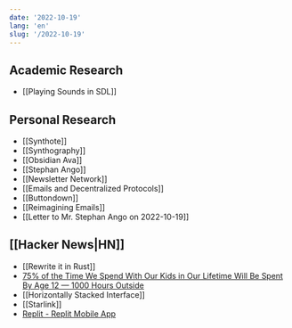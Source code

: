 ```yaml
---
date: '2022-10-19'
lang: 'en'
slug: '/2022-10-19'
---
```


## Academic Research

- [[Playing Sounds in SDL]]

## Personal Research

- [[Synthote]]
- [[Synthography]]
- [[Obsidian Ava]]
- [[Stephan Ango]]
- [[Newsletter Network]]
- [[Emails and Decentralized Protocols]]
- [[Buttondown]]
- [[Reimagining Emails]]
- [[Letter to Mr. Stephan Ango on 2022-10-19]]

## [[Hacker News|HN]]

- [[Rewrite it in Rust]]
- [75% of the Time We Spend With Our Kids in Our Lifetime Will Be Spent By Age 12 — 1000 Hours Outside](https://www.1000hoursoutside.com/blog/time-with-kids-before-age-12)
- [[Horizontally Stacked Interface]]
- [[Starlink]]
- [Replit - Replit Mobile App](https://blog.replit.com/mobile-app)
